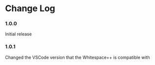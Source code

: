 # Change Log

### 1.0.0
Initial release

### 1.0.1
Changed the VSCode version that the Whitespace++ is compatible with
